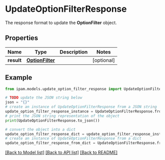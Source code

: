 # UpdateOptionFilterResponse

The response format to update the __OptionFilter__ object.

## Properties

Name | Type | Description | Notes
------------ | ------------- | ------------- | -------------
**result** | [**OptionFilter**](OptionFilter.md) |  | [optional] 

## Example

```python
from ipam.models.update_option_filter_response import UpdateOptionFilterResponse

# TODO update the JSON string below
json = "{}"
# create an instance of UpdateOptionFilterResponse from a JSON string
update_option_filter_response_instance = UpdateOptionFilterResponse.from_json(json)
# print the JSON string representation of the object
print(UpdateOptionFilterResponse.to_json())

# convert the object into a dict
update_option_filter_response_dict = update_option_filter_response_instance.to_dict()
# create an instance of UpdateOptionFilterResponse from a dict
update_option_filter_response_from_dict = UpdateOptionFilterResponse.from_dict(update_option_filter_response_dict)
```
[[Back to Model list]](../README.md#documentation-for-models) [[Back to API list]](../README.md#documentation-for-api-endpoints) [[Back to README]](../README.md)


